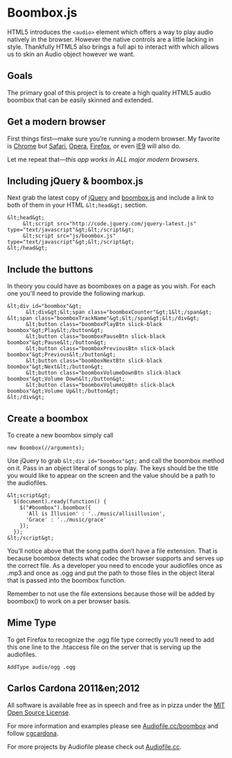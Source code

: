 Boombox.js 
==========

HTML5 introduces the `<audio>` element which offers a way to play audio natively
in the browser. However the native controls are a little lacking in style.
Thankfully HTML5 also brings a full api to interact with which allows us to skin
an Audio object however we want.

Goals
-----

The primary goal of this project is to create a high quality HTML5 audio boombox
that can be easily skinned and extended.

Get a modern browser
--------------------

First things first—make sure you&rsquo;re running a modern browser. My favorite is
[Chrome](http://www.google.com/chrome) but [Safari](http://www.apple.com/safari/download/), [Opera](http://www.opera.com/mobile/download/versions/), [Firefox](http://www.mozilla.com/en-US/firefox/new/), or even [IE9](http://windows.microsoft.com/en-US/internet-explorer/downloads/ie-9/worldwide-languages) will also do. 

Let me repeat that&mdash;*_this app works in ALL major modern browsers_*.

Including jQuery & boombox.js
-----------------------------

Next grab the latest copy of [jQuery](http://code.jquery.com/jquery-latest.js) and [boombox.js](https://raw.github.com/cgcardona/boombox.js/master/js/boombox.js) and include a link to both of
them in your HTML `&lt;head&gt;` section.

    &lt;head&gt;
         &lt;script src="http://code.jquery.com/jquery-latest.js" type="text/javascript"&gt;&lt;/script&gt;
         &lt;script src="js/boombox.js" type="text/javascript"&gt;&lt;/script&gt;
    &lt;/head&gt;

Include the buttons
-------------------

In theory you could have as boomboxes on a page as you wish. For each one you'll need to provide the following markup.

    &lt;div id="boombox"&gt; 
          &lt;div&gt;&lt;span class="boomboxCounter"&gt;1&lt;/span&gt; &lt;span class="boomboxTrackName"&gt;&lt;/span&gt;&lt;/div&gt; 
          &lt;button class="boomboxPlayBtn slick-black boombox"&gt;Play&lt;/button&gt; 
          &lt;button class="boomboxPauseBtn slick-black boombox"&gt;Pause&lt;/button&gt; 
          &lt;button class="boomboxPreviousBtn slick-black boombox"&gt;Previous&lt;/button&gt; 
          &lt;button class="boomboxNextBtn slick-black boombox"&gt;Next&lt;/button&gt; 
          &lt;button class="boomboxVolumeDownBtn slick-black boombox"&gt;Volume Down&lt;/button&gt; 
          &lt;button class="boomboxVolumeUpBtn slick-black boombox"&gt;Volume Up&lt;/button&gt; 
    &lt;/div&gt;

Create a boombox
----------------

To create a new boombox simply call

    new Boombox(//arguments);

Use jQuery to grab `&lt;div id="boombox"&gt;` and call the boombox method on it. Pass in
  an object literal of songs to play. The keys should be the title you would
  like to appear on the screen and the value should be a path to the audiofiles.

    &lt;script&gt; 
      $(document).ready(function() {
        $("#boombox").boombox({
          'All is Illusion' : '../music/allisillusion',  
          'Grace' : '../music/grace'  
        });
      });
    &lt;/script&gt; 

You&rsquo;ll notice above that the song paths don&rsquo;t have a file extension. That is
because boombox detects what codec the browser supports and serves up the
correct file. As a developer you need to encode your audiofiles once as .mp3 and
once as .ogg and put the path to those files in the object literal that is
passed into the boombox function.

Remember to not use the file extensions because those will be added by boombox() to work on a per browser basis. 

Mime Type
---------

To get Firefox to recognize the .ogg file type correctly you&rsquo;ll need to add this one line to the .htaccess file on the server that is serving up the audiofiles.

    AddType audio/ogg .ogg

Carlos Cardona 2011&en;2012
-------------------

All software is available free as in speech and free as in pizza under the [MIT Open Source License](http://www.opensource.org/licenses/mit-license.php).

For more information and examples please see [Audiofile.cc/boombox](https://audiofile.cc/boombox)
and follow [cgcardona](http://twitter.com/cgcardona).

For more projects by Audiofile please check out [Audiofile.cc](https://audiofile.cc).

